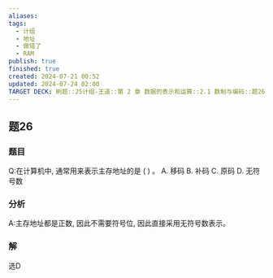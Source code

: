 ```yaml
---
aliases: 
tags:
  - 计组
  - 地址
  - 做错了
  - RAM
publish: true
finished: true
created: 2024-07-21 00:52
updated: 2024-07-24 02:00
TARGET DECK: 刷题::25计组-王道::第 2 章 数据的表示和运算::2.1 数制与编码::题26
---
```


## 题26
### 题目
Q:在计算机中, 通常用来表示主存地址的是 ( ) 。
A. 移码 B. 补码 C. 原码 D. 无符号数
### 分析
A:主存地址都是正数, 因此不需要符号位, 因此直接采用无符号数表示。
### 解
选D
